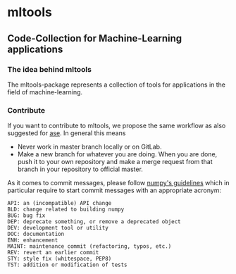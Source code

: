 mltools
=======

## Code-Collection for Machine-Learning applications

### The idea behind mltools
The mltools-package represents a collection of tools for applications in the field of machine-learning.

### Contribute
If you want to contribute to mltools, we propose the same workflow as also suggested for [ase](https://wiki.fysik.dtu.dk/ase/development/contribute.html#).
In general this means

* Never work in master branch locally or on GitLab.
* Make a new branch for whatever you are doing. When you are done, push it to your own repository and make a merge request from that branch in your repository to official master.


As it comes to commit messages, please follow [numpy's guidelines](http://docs.scipy.org/doc/numpy/dev/gitwash/development_workflow.html)
which in particular require to start commit messages with an appropriate acronym:

```
API: an (incompatible) API change
BLD: change related to building numpy
BUG: bug fix
DEP: deprecate something, or remove a deprecated object
DEV: development tool or utility
DOC: documentation
ENH: enhancement
MAINT: maintenance commit (refactoring, typos, etc.)
REV: revert an earlier commit
STY: style fix (whitespace, PEP8)
TST: addition or modification of tests
```

